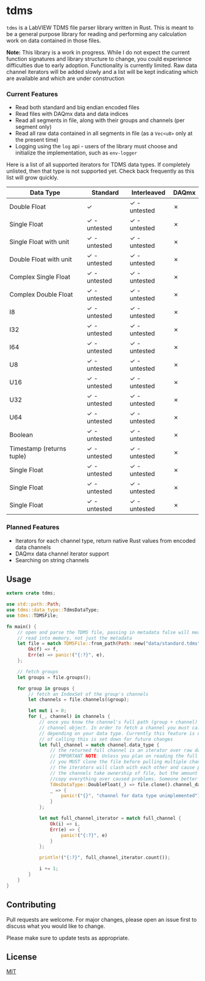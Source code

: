 # tdms 

`tdms` is a LabVIEW TDMS file parser library written in Rust. This is meant to be a general purpose library for reading and performing any calculation work on data contained in those files.

**Note:** This library is a work in progress. While I do not expect the current function signatures and library structure to change, you could experience difficulties due to early adoption. Functionality is currently limited. Raw data channel iterators will be added slowly and a list will be kept indicating which are available and which are under construction 

### Current Features
- Read both standard and big endian encoded files
- Read files with DAQmx data and data indices
- Read all segments in file, along with their groups and channels (per segment only)
- Read all raw data contained in all segments in file (as a `Vec<u8>` only at the present time)
- Logging using the `log` api - users of the library must choose and initialize the implementation, such as `env-logger`

Here is a list of all supported iterators for TDMS data types. If completely unlisted, then that type is not supported yet. Check back frequently as this list will grow quickly.

| Data Type                 | Standard           | Interleaved        | DAQmx   |
|---------------------------|--------------------|--------------------|---------|
| Double Float              | &check;            | &check; - untested | &cross; |
| Single Float              | &check; - untested | &check; - untested | &cross; |
| Single Float with unit    | &check; - untested | &check; - untested | &cross; |
| Double Float with unit    | &check; - untested | &check; - untested | &cross; |
| Complex Single Float      | &check; - untested | &check; - untested | &cross; |
| Complex Double Float      | &check; - untested | &check; - untested | &cross; |
| I8                        | &check; - untested | &check; - untested | &cross; |
| I32                       | &check; - untested | &check; - untested | &cross; |
| I64                       | &check; - untested | &check; - untested | &cross; |
| U8                        | &check; - untested | &check; - untested | &cross; |
| U16                       | &check; - untested | &check; - untested | &cross; |
| U32                       | &check; - untested | &check; - untested | &cross; |
| U64                       | &check; - untested | &check; - untested | &cross; |
| Boolean                   | &check; - untested | &check; - untested | &cross; |
| Timestamp (returns tuple) | &check; - untested | &check; - untested | &cross; |
| Single Float              | &check; - untested | &check; - untested | &cross; |
| Single Float              | &check; - untested | &check; - untested | &cross; |
| Single Float              | &check; - untested | &check; - untested | &cross; |



### Planned Features
- Iterators for each channel type, return native Rust values from encoded data channels
- DAQmx data channel iterator support
- Searching on string channels

## Usage

```rust
extern crate tdms;

use std::path::Path;
use tdms::data_type::TdmsDataType;
use tdms::TDMSFile;

fn main() {
    // open and parse the TDMS file, passing in metadata false will mean the entire file is
    // read into memory, not just the metadata
    let file = match TDMSFile::from_path(Path::new("data/standard.tdms")) {
        Ok(f) => f,
        Err(e) => panic!("{:?}", e),
    };

    // fetch groups
    let groups = file.groups();

    for group in groups {
        // fetch an IndexSet of the group's channels
        let channels = file.channels(&group);

        let mut i = 0;
        for (_, channel) in channels {
            // once you know the channel's full path (group + channel) you can ask for the full
            // channel object. In order to fetch a channel you must call the proper channel func
            // depending on your data type. Currently this feature is unimplemented but the method
            // of calling this is set down for future changes
            let full_channel = match channel.data_type {
                // the returned full channel is an iterator over raw data
                // IMPORTANT NOTE: Unless you plan on reading the full channel WITHOUT reading any other channel then
                // you MUST clone the file before pulling multiple channels. If you don't clone the file,
                // the iterators will clash with each other and cause problems. I experimented with having
                // the channels take ownership of file, but the amount of memory lost by having to
                //copy everything over caused problems. Someone better than I needs to fix that.
                TdmsDataType::DoubleFloat(_) => file.clone().channel_data_double_float(channel),
                _ => {
                    panic!("{}", "channel for data type unimplemented")
                }
            };

            let mut full_channel_iterator = match full_channel {
                Ok(i) => i,
                Err(e) => {
                    panic!("{:?}", e)
                }
            };

            println!("{:?}", full_channel_iterator.count());

            i += 1;
        }
    }
}
```

## Contributing
Pull requests are welcome. For major changes, please open an issue first to discuss what you would like to change.

Please make sure to update tests as appropriate.

## License
[MIT](https://choosealicense.com/licenses/mit/)
